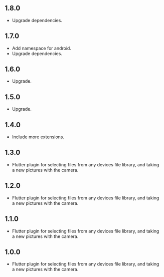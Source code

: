## 1.8.0

* Upgrade dependencies.

## 1.7.0

* Add namespace for android.
* Upgrade dependencies.

## 1.6.0

* Upgrade.

## 1.5.0

* Upgrade.

## 1.4.0

* Include more extensions.

## 1.3.0

* Flutter plugin for selecting files from any devices file library, and taking a new pictures with the camera.

## 1.2.0

* Flutter plugin for selecting files from any devices file library, and taking a new pictures with the camera.

## 1.1.0

* Flutter plugin for selecting files from any devices file library, and taking a new pictures with the camera.

## 1.0.0

* Flutter plugin for selecting files from any devices file library, and taking a new pictures with the camera.
